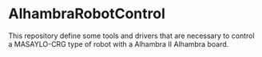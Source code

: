 # AlhambraRobotControl
This repository define some tools and drivers that are necessary to control a MASAYLO-CRG type of robot with a Alhambra II Alhambra board.
